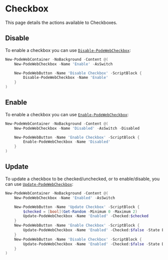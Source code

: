 # Checkbox

This page details the actions available to Checkboxes.

## Disable

To enable a checkbox you can use [`Disable-PodeWebCheckbox`](../../../Functions/Actions/Disable-PodeWebCheckbox):

```powershell
New-PodeWebContainer -NoBackground -Content @(
    New-PodeWebCheckbox -Name 'Enable' -AsSwitch

    New-PodeWebButton -Name 'Disable Checkbox' -ScriptBlock {
        Disable-PodeWebCheckbox -Name 'Enable'
    }
)
```

## Enable

To enable a checkbox you can use [`Enable-PodeWebCheckbox`](../../../Functions/Actions/Enable-PodeWebCheckbox):

```powershell
New-PodeWebContainer -NoBackground -Content @(
    New-PodeWebCheckbox -Name 'Disabled' -AsSwitch -Disabled

    New-PodeWebButton -Name 'Enable Checkbox' -ScriptBlock {
        Enable-PodeWebCheckbox -Name 'Disabled'
    }
)
```

## Update

To update a checkbox to be checked/unchecked, or to enable/disable, you can use [`Update-PodeWebCheckbox`](../../../Functions/Actions/Update-PodeWebCheckbox):

```powershell
New-PodeWebContainer -NoBackground -Content @(
    New-PodeWebCheckbox -Name 'Enabled' -AsSwitch

    New-PodeWebButton -Name 'Update Checkbox' -ScriptBlock {
        $checked = [bool](Get-Random -Minimum 0 -Maximum 2)
        Update-PodeWebCheckbox -Name 'Enabled' -Checked:$checked
    }
    New-PodeWebButton -Name 'Enable Checkbox' -ScriptBlock {
        Update-PodeWebCheckbox -Name 'Enabled' -Checked:$false -State Enabled
    }
    New-PodeWebButton -Name 'Disable Checkbox' -ScriptBlock {
        Update-PodeWebCheckbox -Name 'Enabled' -Checked:$false -State Disabled
    }
)
```
